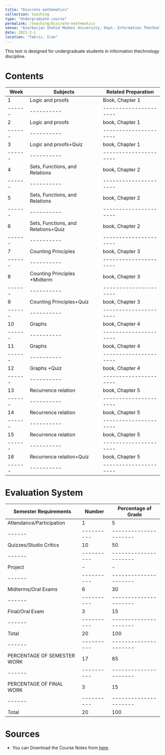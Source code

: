 ```yaml
---
title: "Discrete mathematics"
collection: teaching
type: "Undergraduate course"
permalink: /teaching/Discrete-mathematics
venue: "Azarbaijan Shahid Madani University, Dept. Information Thechnology"
date: 2021-2-1
location: "Tabriz, Iran"
---
```

This text is designed for undergraduate students in information thechnology  discipline. 

Contents
======

| Week | Subjects | Related Preparation |
|------|----------|---------------------|
|1|	Logic and proofs|	Book, Chapter 1|
|------|----------|---------------------|
|2|	Logic and proofs|	book, Chapter 1|
|------|----------|---------------------|
|3|	Logic and proofs+Quiz|	book, Chapter 1|
|------|----------|---------------------|
|4|	Sets, Functions, and Relations|	book, Chapter 2|
|------|----------|---------------------|
|5|	Sets, Functions, and Relations|	book, Chapter 2|
|------|----------|---------------------|
|6|	Sets, Functions, and Relations+Quiz|	book, Chapter 2|
|------|----------|---------------------|
|7|	Counting Principles|	book, Chapter 3|
|------|----------|---------------------|
|8|	Counting Principles +Midterm|	book, Chapter 3|
|------|----------|---------------------|
|9|	Counting Principles+Quiz|	book, Chapter 3|
|------|----------|---------------------|
|10|	Graphs|	book, Chapter 4|
|------|----------|---------------------|
|11|	Graphs|	book, Chapter 4|
|------|----------|---------------------|
|12|	Graphs	+Quiz|book, Chapter 4|
|------|----------|---------------------|
|13|	Recurrence relation|	book, Chapter 5|
|------|----------|---------------------|
|14|	Recurrence relation|	book, Chapter 5|
|------|----------|---------------------|
|15|	Recurrence relation|	 book, Chapter 5|
|------|----------|---------------------|
|16|	Recurrence relation+Quiz| 	 book, Chapter 5|
|------|----------|---------------------|

Evaluation System 
======

|Semester Requirements|	Number|	Percentage of Grade|
|------|----------|---------------------|
|Attendance/Participation|1|5|
|------|----------|---------------------|
|Quizzes/Studio Critics|10|50|
|------|----------|---------------------|
|Project|-|-|
|------|----------|---------------------|
|Midterms/Oral Exams|6|30|
|------|----------|---------------------|
|Final/Oral Exam|3|15|
|------|----------|---------------------|
|Total|20|100|
|------|----------|---------------------|
|PERCENTAGE OF SEMESTER WORK|17|85|
|------|----------|---------------------|
|PERCENTAGE OF FINAL WORK|3|15|
|------|----------|---------------------|
|Total	|20|	100|

Sources
======

* You can Download the Course Notes  from [here](Textbooks/Tarkibiyat.pdf).

